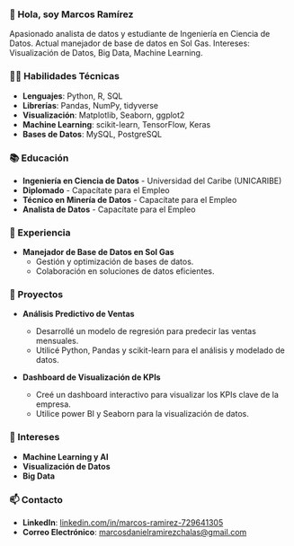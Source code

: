 ### 👋 Hola, soy Marcos Ramírez

Apasionado analista de datos y estudiante de Ingeniería en Ciencia de Datos. Actual manejador de base de datos en Sol Gas. Intereses: Visualización de Datos, Big Data, Machine Learning.

### 🧑‍💻 Habilidades Técnicas

- **Lenguajes**: Python, R, SQL
- **Librerías**: Pandas, NumPy, tidyverse
- **Visualización**: Matplotlib, Seaborn, ggplot2
- **Machine Learning**: scikit-learn, TensorFlow, Keras
- **Bases de Datos**: MySQL, PostgreSQL

### 📚 Educación

- **Ingeniería en Ciencia de Datos** - Universidad del Caribe (UNICARIBE)
- **Diplomado** - Capacítate para el Empleo
- **Técnico en Minería de Datos** - Capacítate para el Empleo
- **Analista de Datos** - Capacítate para el Empleo

### 💼 Experiencia

- **Manejador de Base de Datos en Sol Gas**
  - Gestión y optimización de bases de datos.
  - Colaboración en soluciones de datos eficientes.

### 🚀 Proyectos

- **Análisis Predictivo de Ventas**
  - Desarrollé un modelo de regresión para predecir las ventas mensuales.
  - Utilicé Python, Pandas y scikit-learn para el análisis y modelado de datos.

- **Dashboard de Visualización de KPIs**
  - Creé un dashboard interactivo para visualizar los KPIs clave de la empresa.
  - Utilice power BI y Seaborn para la visualización de datos.

### 🌟 Intereses

- **Machine Learning y AI**
- **Visualización de Datos**
- **Big Data**

### 📫 Contacto

- **LinkedIn**: [linkedin.com/in/marcos-ramirez-729641305](https://www.linkedin.com/in/marcos-ramirez-729641305/)
- **Correo Electrónico**: marcosdanielramirezchalas@gmail.com
